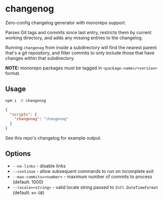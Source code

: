 # changenog

Zero-config changelog generator with monorepo support.

Parses Git tags and commits since last entry, restricts them by current working directory, and adds any missing entries to the changelog.

Running `changenog` from inside a subdirectory will find the nearest parent that's a git repository, and filter commits to only include those that have changes within that subdirectory.

**NOTE:** monorepo packages must be tagged in `<package-name>/<version>` format.

## Usage

```bash
npm i -D changenog
```

```json
{
  "scripts": {
    "changenog": "changenog"
  }
}
```

See this repo's changelog for example output.

## Options

- `--no-links` - disable links
- `--continue` - allow subsequent commands to run on incomplete exit
- `--max-commits=<number>` - maximum number of commits to process (default: 1000)
- `--locale=<string>` - valid locale string passed to `Intl.DateTimeFormat` (default: `en-GB`)
